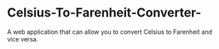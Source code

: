 # Celsius-To-Farenheit-Converter-
A web application that can allow you to convert Celsius to Farenheit and vice versa. 
